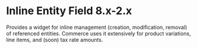 # Inline Entity Field 8.x-2.x

Provides a widget for inline management (creation, modification, removal) of referenced entities. Commerce uses it extensively for product variations, line items, and (soon) tax rate amounts.